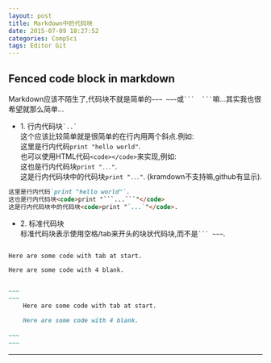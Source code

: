 ```yaml
---
layout: post
title: Markdown中的代码块
date: 2015-07-09 18:27:52
categories: CompSci
tags: Editor Git
---
```


Fenced code block in markdown
-----

Markdown应该不陌生了,代码块不就是简单的`~~~ ~~~`或```` ```  ``` ````嘛...其实我也很希望就那么简单...

- 1\. 行内代码块`` `..` ``  
这个应该比较简单就是很简单的在行内用两个斜点.例如:  
这里是行内代码`print "hello world"`.  
也可以使用HTML代码`<code></code>`来实现,例如:  
这也是行内代码块<code>print "```...```"</code>.  
这是行内代码块中的代码块<code>print "`...`"</code>. (kramdown不支持嘛,github有显示).  

~~~markdown
这里是行内代码`print "hello world"`.
这也是行内代码块<code>print "```...```"</code>
这是行内代码块中的代码块<code>print "`...`"</code>. 
~~~

- 2\. 标准代码块  
标准代码块表示使用空格/tab来开头的块状代码块,而不是```` ``` ~~~ ````.

~~~
~~~
	Here are some code with tab at start.  

    Here are some code with 4 blank.

~~~
~~~

~~~~markdown
~~~
~~~
	Here are some code with tab at start.  

    Here are some code with 4 blank.
    
~~~
~~~
~~~~

------
